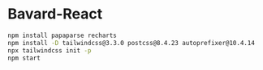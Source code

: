 # Bavard-React


```zsh
npm install papaparse recharts
npm install -D tailwindcss@3.3.0 postcss@8.4.23 autoprefixer@10.4.14
npx tailwindcss init -p
npm start
```

